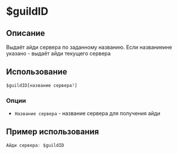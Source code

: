 # $guildID

## Описание
Выдаёт айди сервера по заданному названию. Если названиеине указано - выдаёт айди текущего сервера

## Использование
```js
$guildID[название сервера?]
```

### Опции
- `Название сервера` - название сервера для получения айди

## Пример использования
```js
Айди сервера: $guildID
```
